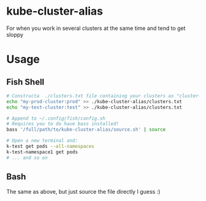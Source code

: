 # kube-cluster-alias
For when you work in several clusters at the same time and tend to get sloppy
# Usage

## Fish Shell
```sh
# Constructa  ./clusters.txt file containing your clusters as "cluster-name:suffix"
echo "my-prod-cluster:prod" >> ./kube-cluster-alias/clusters.txt
echo "my-test-cluster:test" >> ./kube-cluster-alias/clusters.txt

# Append to ~/.config/fish/config.sh
# Requires you to do have bass installed!
bass '/full/path/to/kube-cluster-alias/source.sh' | source

# Open a new terminal and:
k-test get pods --all-namespaces
k-test-namespace1 get pods
# ... and so on
```

## Bash
The same as above, but just source the file directly I guess :)